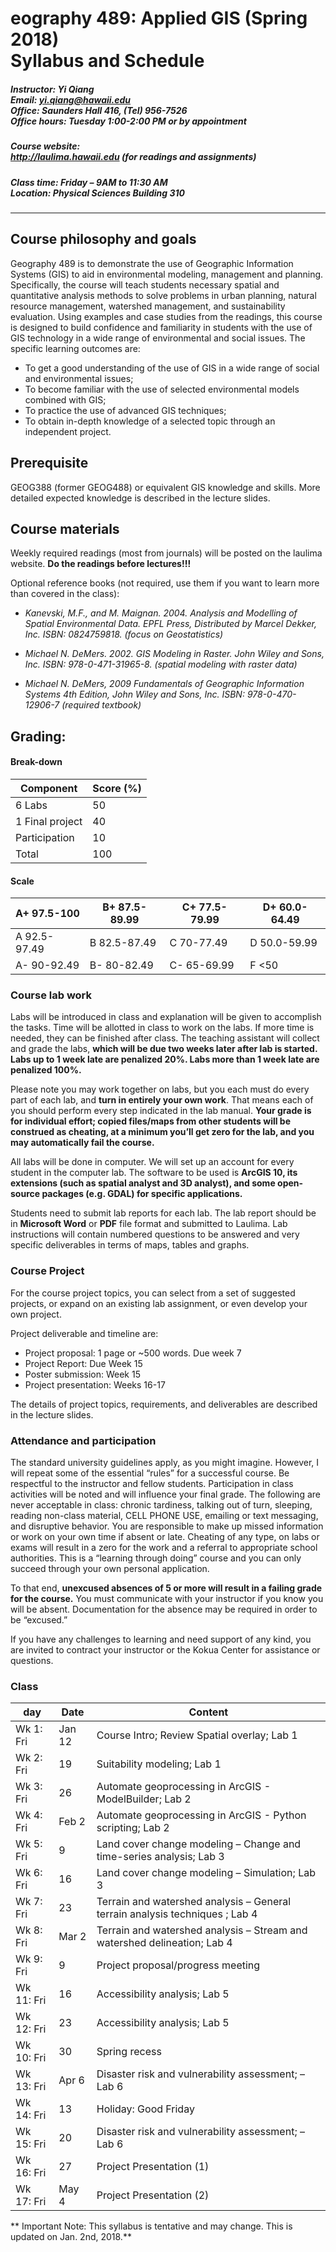                              
# eography 489: Applied GIS  (Spring 2018) <br/>Syllabus and Schedule

##### Instructor: Yi Qiang <br/>Email: yi.qiang@hawaii.edu <br/>Office: Saunders Hall 416, (Tel) 956-7526 <br/>Office hours: Tuesday 1:00-2:00 PM or by appointment

##### Course website:<br/> http://laulima.hawaii.edu (for readings and assignments)

##### Class time: Friday – 9AM to 11:30 AM <br/>Location: Physical Sciences Building 310 
---


## Course philosophy and goals

Geography 489 is to demonstrate the use of Geographic Information Systems (GIS) to aid in environmental modeling, management and planning.  Specifically, the course will teach students necessary spatial and quantitative analysis methods to solve problems in urban planning, natural resource management, watershed management, and sustainability evaluation.  Using examples and case studies from the readings, this course is designed to build confidence and familiarity in students with the use of GIS technology in a wide range of environmental and social issues. The specific learning outcomes are:
* 	To get a good understanding of the use of GIS in a wide range of social and environmental issues;
* 	To become familiar with the use of selected environmental models combined with GIS;
* 	To practice the use of advanced GIS techniques;
* 	To obtain in-depth knowledge of a selected topic through an independent project.

## Prerequisite 
GEOG388 (former GEOG488) or equivalent GIS knowledge and skills.  More detailed expected knowledge is described in the lecture slides.

## Course materials
Weekly required readings (most from journals) will be posted on the laulima website. **Do the readings before lectures!!!**

Optional reference books (not required, use them if you want to learn more than covered in the class):

* *Kanevski, M.F., and M. Maignan. 2004. Analysis and Modelling of Spatial Environmental Data. EPFL Press, Distributed by Marcel Dekker, Inc. ISBN: 0824759818. (focus on Geostatistics)*

* *Michael N. DeMers. 2002. GIS Modeling in Raster. John Wiley and Sons, Inc. ISBN: 978-0-471-31965-8. (spatial modeling with raster data)*

* *Michael N. DeMers, 2009 Fundamentals of Geographic Information Systems 4th Edition, John Wiley and Sons, Inc. ISBN: 978-0-470-12906-7 (required textbook)*

## Grading:
#### Break-down

|Component	|Score (%)|
|---------|---------|
|6 Labs	|50|
|1 Final project	|40|
|Participation	|10 | 
|Total	|100|

#### Scale

|A+ 97.5-100	|B+ 87.5-89.99	|C+ 77.5-79.99	|D+ 60.0-64.49|
|---------------|-------|--------|--------|
|A   92.5-97.49	|B   82.5-87.49	|C   70-77.49	|D   50.0-59.99|
|A-  90-92.49	|B-  80-82.49	|C-  65-69.99	|F   <50|

### Course lab work
Labs will be introduced in class and explanation will be given to accomplish the tasks.  Time will be allotted in class to work on the labs.  If more time is needed, they can be finished after class.  The teaching assistant will collect and grade the labs, **which will be due two weeks later after lab is started.  Labs up to 1 week late are penalized 20%. Labs more than 1 week late are penalized 100%.**

Please note you may work together on labs, but you each must do every part of each lab, and **turn in entirely your own work**.  That means each of you should perform every step indicated in the lab manual. **Your grade is for individual effort; copied files/maps from other students will be construed as cheating, at a minimum you’ll get zero for the lab, and you may automatically fail the course.**

All labs will be done in computer. We will set up an account for every student in the computer lab. The software to be used is **ArcGIS 10, its extensions (such as spatial analyst and 3D analyst), and some open-source packages (e.g. GDAL) for specific applications.**

Students need to submit lab reports for each lab. The lab report should be in **Microsoft Word** or **PDF** file format and submitted to Laulima. Lab instructions will contain numbered questions to be answered and very specific deliverables in terms of maps, tables and graphs.

### Course Project
For the course project topics, you can select from a set of suggested projects, or expand on an existing lab assignment, or even develop your own project. 

Project deliverable and timeline are:
*	Project proposal: 1 page or ~500 words. Due week 7
*	Project Report: Due Week 15
* 	Poster submission: Week 15
* 	Project presentation: Weeks 16-17

The details of project topics, requirements, and deliverables are described in the lecture slides.

### Attendance and participation
The standard university guidelines apply, as you might imagine. However, I will repeat some of the essential “rules” for a successful course.  Be respectful to the instructor and fellow students.  Participation in class activities will be noted and will influence your final grade.  The following are never acceptable in class: chronic tardiness, talking out of turn, sleeping, reading non-class material, CELL PHONE USE, emailing or text messaging, and disruptive behavior.  You are responsible to make up missed information or work on your own time if absent or late.  Cheating of any type, on labs or exams will result in a zero for the work and a referral to appropriate school authorities.  This is a “learning through doing” course and you can only succeed through your own personal application.  

To that end, **unexcused absences of 5 or more will result in a failing grade for the course.**  You must communicate with your instructor if you know you will be absent.  Documentation for the absence may be required in order to be “excused.”  

If you have any challenges to learning and need support of any kind, you are invited to contract your instructor or the Kokua Center for assistance or questions.  


  
### Class

|day |   Date    |  Content|
|---|---|---|
|Wk 1: Fri	|Jan 12	|Course Intro; Review Spatial overlay; Lab 1|  
|Wk 2: Fri	|19	|Suitability modeling; Lab 1|
|Wk 3: Fri	|26	|Automate geoprocessing in ArcGIS - ModelBuilder; Lab 2|
|Wk 4: Fri	|Feb 2	|Automate geoprocessing in ArcGIS - Python scripting; Lab 2|
|Wk 5: Fri	|9	|Land cover change modeling – Change and time-series analysis; Lab 3|
|Wk 6: Fri	|16	|Land cover change modeling  – Simulation; Lab 3|
|Wk 7: Fri	|23	|Terrain and watershed analysis – General terrain analysis techniques ; Lab 4|
|Wk 8: Fri	|Mar 2|Terrain and watershed analysis – Stream and watershed delineation; Lab 4|
|Wk 9: Fri	|9	|Project proposal/progress meeting |
|Wk 11: Fri	|16	|Accessibility analysis; Lab 5| 
|Wk 12: Fri	|23	|Accessibility analysis; Lab 5|
|Wk 10: Fri	|30	|Spring recess|
|Wk 13: Fri	|Apr 6	|Disaster risk and vulnerability assessment; – Lab 6|
|Wk 14: Fri	|13	|Holiday: Good Friday |
|Wk 15: Fri	|20	|Disaster risk and vulnerability assessment; – Lab 6|
|Wk 16: Fri	|27	|Project Presentation (1)|
|Wk 17: Fri|	May 4	|Project Presentation (2)|



** Important Note: This syllabus is tentative and may change. This is updated on Jan. 2nd, 2018.**
